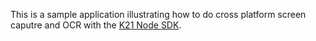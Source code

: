 This is a sample application illustrating how to do cross platform screen caputre and OCR with the [K21 Node SDK](https://github.com/kontext21/k21-node). 
